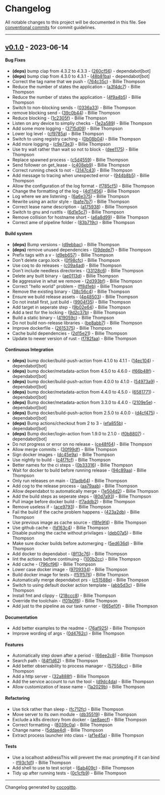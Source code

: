 # Changelog
All notable changes to this project will be documented in this file. See [conventional commits](https://www.conventionalcommits.org/) for commit guidelines.

- - -
## [v0.1.0](https://github.com/PurpleBooth/just-one-init/compare/51fb6ab77dc2f33230b1fab4a6d3307e5f215431..v0.1.0) - 2023-06-14
#### Bug Fixes
- **(deps)** bump clap from 4.3.2 to 4.3.3 - ([260cf56](https://github.com/PurpleBooth/just-one-init/commit/260cf56239363de13f4b888b24ed1778a85990ee)) - dependabot[bot]
- **(deps)** bump clap from 4.3.0 to 4.3.1 - ([48b81ba](https://github.com/PurpleBooth/just-one-init/commit/48b81bafb7c2346ccbe4e1c1ba6b94f4c88c2859)) - dependabot[bot]
- Correct the tag name that we push - ([764c35c](https://github.com/PurpleBooth/just-one-init/commit/764c35c9935608e41a256e84fa4c94d3fc2e500d)) - Billie Thompson
- Reduce the number of states the application - ([a3f4dc7](https://github.com/PurpleBooth/just-one-init/commit/a3f4dc74754b9c707b0201b169f4830c39dcfeab)) - Billie Thompson
- Reduce the number of states the application - ([4f9a4b5](https://github.com/PurpleBooth/just-one-init/commit/4f9a4b5f15bee961ec27bf910d1446e10b0e0fec)) - Billie Thompson
- Switch to non-blocking sends - ([0336a33](https://github.com/PurpleBooth/just-one-init/commit/0336a33cd952657173b35d2380743139c74f98f1)) - Billie Thompson
- remove blocking send - ([39c0b44](https://github.com/PurpleBooth/just-one-init/commit/39c0b445ebee96af0715cc2e739008249ace3d92)) - Billie Thompson
- Reduce blocking - ([1c2305f](https://github.com/PurpleBooth/just-one-init/commit/1c2305f2cc2849d604deb2b7c4d50238e3bb7a2e)) - Billie Thompson
- Listen on any device to simpliy checks - ([1e2a589](https://github.com/PurpleBooth/just-one-init/commit/1e2a589c3809db11516d24203d4b98480443dbef)) - Billie Thompson
- Add some more logging - ([3715d09](https://github.com/PurpleBooth/just-one-init/commit/3715d093c334901154134004223f44488e5bf4c3)) - Billie Thompson
- Lower log level - ([cf9785a](https://github.com/PurpleBooth/just-one-init/commit/cf9785a172af65d8092dbffa7f8e68be54c0370a)) - Billie Thompson
- Switch to using registry caching - ([0b08b04](https://github.com/PurpleBooth/just-one-init/commit/0b08b04b0b34428c366d5ca563aa3b3644b44d24)) - Billie Thompson
- Add more logging - ([c9e73e3](https://github.com/PurpleBooth/just-one-init/commit/c9e73e3267dd6c99f499713ed0237ce63e3c486c)) - Billie Thompson
- Use try wait rather than wait so not to block - ([dee1175](https://github.com/PurpleBooth/just-one-init/commit/dee1175d412019efb22d72140248f29f6e96468f)) - Billie Thompson
- Replace spawned process - ([c5d4559](https://github.com/PurpleBooth/just-one-init/commit/c5d4559b932dcb4c4135aba7033d3ebce7129f69)) - Billie Thompson
- Send follower on get_lease - ([c408eb9](https://github.com/PurpleBooth/just-one-init/commit/c408eb9a0f3a2667dafe216dc841579181f029c8)) - Billie Thompson
- Correct running check to not - ([3147c43](https://github.com/PurpleBooth/just-one-init/commit/3147c4300567d2c031a9986d5edaecb8d183ac13)) - Billie Thompson
- Add message to tracing when unexpected error - ([944b8b5](https://github.com/PurpleBooth/just-one-init/commit/944b8b57ff6c8a80a38820a80bb1fc6fa27c800e)) - Billie Thompson
- Allow the configuration of the log format - ([f785cf5](https://github.com/PurpleBooth/just-one-init/commit/f785cf568d3f04b0fbd67afae8a6a3aac4a2751c)) - Billie Thompson
- Change the formatting of the log - ([4d11456](https://github.com/PurpleBooth/just-one-init/commit/4d1145683dc0e76e49f42c013467148aa23304c3)) - Billie Thompson
- Log where we are listening - ([6a6e375](https://github.com/PurpleBooth/just-one-init/commit/6a6e37572b628dc6e705f8fd4bbc15d38226b43b)) - Billie Thompson
- Rewrite using an actor style - ([bafe7b7](https://github.com/PurpleBooth/just-one-init/commit/bafe7b7f611e48eb0e2e7fa7289cfa62c019da2a)) - Billie Thompson
- Correct lease name description - ([a175938](https://github.com/PurpleBooth/just-one-init/commit/a175938a75946e908b008a6c9a3575ab8221c4dc)) - Billie Thompson
- Switch to gnu and rusttls - ([6d1e5c7](https://github.com/PurpleBooth/just-one-init/commit/6d1e5c717171c9242512b46ddbe45893193ef38d)) - Billie Thompson
- Remove collision for hostname short - ([a6a8d99](https://github.com/PurpleBooth/just-one-init/commit/a6a8d99b5eb12b20cdada578bd2a59d1aafb1adf)) - Billie Thompson
- Correct ame of pipeline folder - ([83b719c](https://github.com/PurpleBooth/just-one-init/commit/83b719ccc9fc7022b36eac349e6468676acd01bf)) - Billie Thompson
#### Build system
- **(deps)** Bump versions - ([d9ebbac](https://github.com/PurpleBooth/just-one-init/commit/d9ebbac8eea2b6fc8240456319663071bdc98437)) - Billie Thompson
- **(deps)** remove unused dependencies - ([09dede7](https://github.com/PurpleBooth/just-one-init/commit/09dede74f8eb513dae7511a7e341f46251ef26b5)) - Billie Thompson
- Prefix tags with a v - ([d9eb657](https://github.com/PurpleBooth/just-one-init/commit/d9eb657778dbb148f07ac5c110464c98a3dc9b53)) - Billie Thompson
- Don't delete cargo.lock - ([0f98cfc](https://github.com/PurpleBooth/just-one-init/commit/0f98cfcd20703552fae57a3651890a8f9a19e98c)) - Billie Thompson
- Use coq to do releases - ([c09a4ad](https://github.com/PurpleBooth/just-one-init/commit/c09a4ade4c9972e35ca1e8a573a7c8e9d6e89656)) - Billie Thompson
- Don't include needless directories - ([33128c6](https://github.com/PurpleBooth/just-one-init/commit/33128c69a8a979c1e1eb31f4f6541a46ebeafc2f)) - Billie Thompson
- Delete any built binary - ([ae0113d](https://github.com/PurpleBooth/just-one-init/commit/ae0113d01cad837efa73aa8c73d0f802ef710408)) - Billie Thompson
- Be aggressive in what we remove - ([2d393bf](https://github.com/PurpleBooth/just-one-init/commit/2d393bf984157a3bb702fd40e55f529c71b2e70e)) - Billie Thompson
- Correct "hello world" problem - ([ff8d1eb](https://github.com/PurpleBooth/just-one-init/commit/ff8d1ebb94bdd6f09535fd1124f5df6dc8b0c5f9)) - Billie Thompson
- Remove the existing binary - ([38c56c4](https://github.com/PurpleBooth/just-one-init/commit/38c56c451aac9bf0e37da30c567b8093a6fdbbbf)) - Billie Thompson
- Ensure we build release assets - ([4e48503](https://github.com/PurpleBooth/just-one-init/commit/4e485034270c0874e1bfa5cf2c3016f192ca142b)) - Billie Thompson
- Do not install first, just build - ([9904f35](https://github.com/PurpleBooth/just-one-init/commit/9904f35ad240e73cf8c052f86e1189f733b0f9f3)) - Billie Thompson
- Add target in seperate step - ([9b02e64](https://github.com/PurpleBooth/just-one-init/commit/9b02e641085e58d2d826735c0417bc20678a7ba0)) - Billie Thompson
- Add a test for the locking - ([9d2c37b](https://github.com/PurpleBooth/just-one-init/commit/9d2c37b2c0fb3b90166378da7cfeba87fc12b7fe)) - Billie Thompson
- Build a static binary - ([419059c](https://github.com/PurpleBooth/just-one-init/commit/419059c0b094c75c365f2cc142320bb52cbf9354)) - Billie Thompson
- Do not build non-release libraries - ([be8abb7](https://github.com/PurpleBooth/just-one-init/commit/be8abb7515257372199a9d7e526962a433674287)) - Billie Thompson
- Improve dockerfile - ([2615375](https://github.com/PurpleBooth/just-one-init/commit/2615375cd5f2ad96861190fdeb56e7c947670411)) - Billie Thompson
- Cache build dependencies - ([2d15e21](https://github.com/PurpleBooth/just-one-init/commit/2d15e21e556efda4e94a68f8c7f8b71303b9ea2f)) - Billie Thompson
- Update to newer version of rust - ([f782faa](https://github.com/PurpleBooth/just-one-init/commit/f782faa44e2126469ab37e412112ab740e873a2b)) - Billie Thompson
#### Continuous Integration
- **(deps)** bump docker/build-push-action from 4.1.0 to 4.1.1 - ([14ec104](https://github.com/PurpleBooth/just-one-init/commit/14ec104fa14af5dcbdc618e2e2b4bb094f79b8cd)) - dependabot[bot]
- **(deps)** bump docker/metadata-action from 4.5.0 to 4.6.0 - ([f66b48f](https://github.com/PurpleBooth/just-one-init/commit/f66b48fbd038d9835d9cfd4a67af7dfeb480fb79)) - dependabot[bot]
- **(deps)** bump docker/build-push-action from 4.0.0 to 4.1.0 - ([54973a9](https://github.com/PurpleBooth/just-one-init/commit/54973a9916288b507b23118a6f2f37dd333fe1df)) - dependabot[bot]
- **(deps)** bump docker/metadata-action from 4.4.0 to 4.5.0 - ([6581771](https://github.com/PurpleBooth/just-one-init/commit/6581771f430143e65065def7e0a339aa1bf6f586)) - dependabot[bot]
- **(deps)** Bump docker/metadata-action from 3.3.0 to 4.4.0 - ([2109e5e](https://github.com/PurpleBooth/just-one-init/commit/2109e5ea0f4d2538ec4f704a298a7daf0cd90e14)) - dependabot[bot]
- **(deps)** Bump docker/build-push-action from 2.5.0 to 4.0.0 - ([d4cf475](https://github.com/PurpleBooth/just-one-init/commit/d4cf47570a3dd061b714bb36cee25cafd114fd50)) - dependabot[bot]
- **(deps)** Bump actions/checkout from 2 to 3 - ([efa855b](https://github.com/PurpleBooth/just-one-init/commit/efa855bec82b73de1f28c68f4f2ba5359513f6bb)) - dependabot[bot]
- **(deps)** Bump docker/login-action from 1.9.0 to 2.1.0 - ([f0b8807](https://github.com/PurpleBooth/just-one-init/commit/f0b880711aaeae68dada90fb76b12de129a24994)) - dependabot[bot]
- Do not progress or error on no release - ([ce48f64](https://github.com/PurpleBooth/just-one-init/commit/ce48f6485fc6eed0d0aca8e0072efee8a4cd4e99)) - Billie Thompson
- Allow merge commits - ([30f99df](https://github.com/PurpleBooth/just-one-init/commit/30f99df8dcf5a3631b8fb84b9db2a61847c6a617)) - Billie Thompson
- Sign docker images - ([dc45e9a](https://github.com/PurpleBooth/just-one-init/commit/dc45e9a77b91ba0610eb82c3f9154c5f9d77f221)) - Billie Thompson
- Use nightly to build - ([c4f7fcf](https://github.com/PurpleBooth/just-one-init/commit/c4f7fcf006411ff8cf7743784c5b5a918374d42d)) - Billie Thompson
- Better names for the ci steps - ([0b33316](https://github.com/PurpleBooth/just-one-init/commit/0b33316d0a44dda4b2dc674ed5ea57422dd8c08c)) - Billie Thompson
- Wait for docker to build before running release - ([94c89aa](https://github.com/PurpleBooth/just-one-init/commit/94c89aa9431525f5c53a1fa48a8e04a8f0e50311)) - Billie Thompson
- Only run releases on main - ([31adb64](https://github.com/PurpleBooth/just-one-init/commit/31adb64a7cfdbe800d5b21442fef718c5b60922e)) - Billie Thompson
- Add cog to the release process - ([aa79aab](https://github.com/PurpleBooth/just-one-init/commit/aa79aabc9bed53c2158be9fb57215dddb19d0175)) - Billie Thompson
- Allow dependabot to automatically merge - ([1e504d2](https://github.com/PurpleBooth/just-one-init/commit/1e504d2572003b91f160595603f20f10894ddbd6)) - Billie Thompson
- Add the build steps as seperate steps - ([80d7a93](https://github.com/PurpleBooth/just-one-init/commit/80d7a9316b60329f7a4ff0b7140f230dfa19a75d)) - Billie Thompson
- Pull image before docker build - ([f7addb2](https://github.com/PurpleBooth/just-one-init/commit/f7addb2640f368f8b7dec84d2f1a50cbf7873640)) - Billie Thompson
- Remove useless if - ([ace9793](https://github.com/PurpleBooth/just-one-init/commit/ace9793ddb7185aee88f19fde0f22be279e4f1c9)) - Billie Thompson
- Fail the build if the cache problem happens - ([423a2db](https://github.com/PurpleBooth/just-one-init/commit/423a2db0eba2157498b45a19fa3f0989c6872cf1)) - Billie Thompson
- Use previous image as cache source - ([f8fe9f4](https://github.com/PurpleBooth/just-one-init/commit/f8fe9f4ad372a34d7803ab149d49c6b11ce915ae)) - Billie Thompson
- Use github cache - ([fd163c4](https://github.com/PurpleBooth/just-one-init/commit/fd163c4f2612e5bd7087d922d871d21f8865dd21)) - Billie Thompson
- Disable pushing the cache without privilages - ([deb07a5](https://github.com/PurpleBooth/just-one-init/commit/deb07a5a703d8f292f59c30cab9f5729ad58bc94)) - Billie Thompson
- Make sure docker builds before automerging - ([5ed636d](https://github.com/PurpleBooth/just-one-init/commit/5ed636d94b8dd143613a42638c9ffa86ec8cc000)) - Billie Thompson
- Add docker to dependabot - ([8f13c76](https://github.com/PurpleBooth/just-one-init/commit/8f13c76c0cb427afc8d18155733a37b4c8113289)) - Billie Thompson
- lint the actions before continuing - ([100b2cc](https://github.com/PurpleBooth/just-one-init/commit/100b2cc331cbbfe0667d45185877c51542be327b)) - Billie Thompson
- Add cache - ([796cf96](https://github.com/PurpleBooth/just-one-init/commit/796cf964d87c6b2b1675b42583bb666ed6ffdb7f)) - Billie Thompson
- Lower case docker image - ([9709334](https://github.com/PurpleBooth/just-one-init/commit/9709334282d9733c6c7aa0f7e8429ab4432eded6)) - Billie Thompson
- Build docker image for tests - ([f51f576](https://github.com/PurpleBooth/just-one-init/commit/f51f5764602ea6c36eb7a28d1634605adf598197)) - Billie Thompson
- Automatically merge dependabot prs - ([c51588e](https://github.com/PurpleBooth/just-one-init/commit/c51588e3f717ebc3b9bf483befa4ca809faa4d38)) - Billie Thompson
- Switch to using default docker action template - ([abb5d3c](https://github.com/PurpleBooth/just-one-init/commit/abb5d3cc0a16d3d82831d00e46fb1ee9ceca2b51)) - Billie Thompson
- Install fmt and clippy - ([218ccc8](https://github.com/PurpleBooth/just-one-init/commit/218ccc81c1f99f3905a327af2a05402a1e732035)) - Billie Thompson
- Override the toolchain - ([f01b0f6](https://github.com/PurpleBooth/just-one-init/commit/f01b0f65f32530eb4b8c9cab21a500a397830098)) - Billie Thompson
- Add just to the pipeline as our task runner - ([965ef0f](https://github.com/PurpleBooth/just-one-init/commit/965ef0f92b7c0bdc6813b8f11165c9a8bd991083)) - Billie Thompson
#### Documentation
- Add better examples to the readme - ([76af925](https://github.com/PurpleBooth/just-one-init/commit/76af925a1ff68a1ace6f5bb8681439ea3eb9f40c)) - Billie Thompson
- Improve wording of args - ([0d4762c](https://github.com/PurpleBooth/just-one-init/commit/0d4762c44bca2d3358359274d8baf382a6182a57)) - Billie Thompson
#### Features
- Automatically step down after a period - ([66ee2c8](https://github.com/PurpleBooth/just-one-init/commit/66ee2c86ca9da15832b18b5a98fe7133572a92f1)) - Billie Thompson
- Search path - ([84f1d62](https://github.com/PurpleBooth/just-one-init/commit/84f1d6208c35ab624c84f0a911c5f26369a1b0ba)) - Billie Thompson
- Add better observability to process manager - ([57558cc](https://github.com/PurpleBooth/just-one-init/commit/57558cc49ac2538922e213a2e53c3285e4f948b7)) - Billie Thompson
- Add a http server - ([32a888f](https://github.com/PurpleBooth/just-one-init/commit/32a888fa1c0f3e863a4d45402a65aaef507be854)) - Billie Thompson
- Add the service account to run the tool - ([d9dc4da](https://github.com/PurpleBooth/just-one-init/commit/d9dc4da89fe4132a3102c504e0c50f7362802802)) - Billie Thompson
- Allow customization of lease name - ([1a2029b](https://github.com/PurpleBooth/just-one-init/commit/1a2029b3f73a6f9cd240b52c8c05b8115218a758)) - Billie Thompson
#### Refactoring
- Use tick rather than sleep - ([fc712fc](https://github.com/PurpleBooth/just-one-init/commit/fc712fc1f3a223b443b6adcd30cdb8ac00252b98)) - Billie Thompson
- Move server to its own module - ([db35519](https://github.com/PurpleBooth/just-one-init/commit/db3551987c95422a54ad102403e832a987d24fd4)) - Billie Thompson
- Exclude a k8s directory from docker - ([ae8aecf](https://github.com/PurpleBooth/just-one-init/commit/ae8aecf0b96b265e48882ddb16c8eab0be9eb93f)) - Billie Thompson
- Correct formatting - ([8039c0a](https://github.com/PurpleBooth/just-one-init/commit/8039c0a8b28879b69f7253af5f2077fff9648b11)) - Billie Thompson
- Change name - ([5ddae4d](https://github.com/PurpleBooth/just-one-init/commit/5ddae4d9b68ae84710682a0e9aa2374c78c2dac5)) - Billie Thompson
- Extract process launcher into class - ([af1e45a](https://github.com/PurpleBooth/just-one-init/commit/af1e45a5af30e62b36e2514df869175cf8066653)) - Billie Thompson
#### Tests
- Use a localhost addressThis will prevent the mac prompting if it can bind - ([f93c1d1](https://github.com/PurpleBooth/just-one-init/commit/f93c1d1d202c0e9d55ff95a0ab1d58871ac14376)) - Billie Thompson
- Add shell to use to test script - ([6ab409c](https://github.com/PurpleBooth/just-one-init/commit/6ab409cf5285cd24457f545a3f41b8eae0d5a374)) - Billie Thompson
- Tidy up after running tests - ([0c1cfb9](https://github.com/PurpleBooth/just-one-init/commit/0c1cfb9dac46586eb72f4f8413b83759253186b5)) - Billie Thompson

- - -

Changelog generated by [cocogitto](https://github.com/cocogitto/cocogitto).